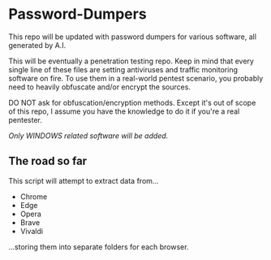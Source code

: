 # Password-Dumpers
This repo will be updated with password dumpers for various software, all generated by A.I.

This will be eventually a penetration testing repo. Keep in mind that every single line of these files are setting antiviruses and traffic monitoring software on fire. To use them in a real-world pentest scenario, you probably need to heavily obfuscate and/or encrypt the sources.

DO NOT ask for obfuscation/encryption methods. Except it's out of scope of this repo, I assume you have the knowledge to do it if you're a real pentester.

*Only WINDOWS related software will be added.*

## The road so far
This script will attempt to extract data from...
- Chrome
- Edge
- Opera
- Brave
- Vivaldi

...storing them into separate folders for each browser.
